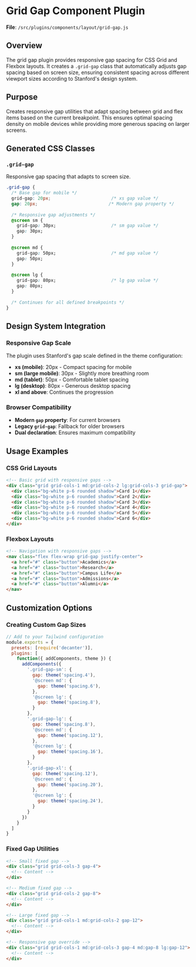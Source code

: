 # Grid Gap Component Plugin

**File**: `/src/plugins/components/layout/grid-gap.js`

## Overview

The grid gap plugin provides responsive gap spacing for CSS Grid and Flexbox layouts. It creates a `.grid-gap` class that automatically adjusts gap spacing based on screen size, ensuring consistent spacing across different viewport sizes according to Stanford's design system.

## Purpose

Creates responsive gap utilities that adapt spacing between grid and flex items based on the current breakpoint. This ensures optimal spacing density on mobile devices while providing more generous spacing on larger screens.

## Generated CSS Classes

### `.grid-gap`

Responsive gap spacing that adapts to screen size.

```css
.grid-gap {
  /* Base gap for mobile */
  grid-gap: 20px;                       /* xs gap value */
  gap: 20px;                           /* Modern gap property */
  
  /* Responsive gap adjustments */
  @screen sm {
    grid-gap: 30px;                     /* sm gap value */
    gap: 30px;
  }
  
  @screen md {
    grid-gap: 50px;                     /* md gap value */  
    gap: 50px;
  }
  
  @screen lg {
    grid-gap: 80px;                     /* lg gap value */
    gap: 80px;
  }
  
  /* Continues for all defined breakpoints */
}
```

## Design System Integration

### Responsive Gap Scale
The plugin uses Stanford's gap scale defined in the theme configuration:
- **xs (mobile)**: 20px - Compact spacing for mobile
- **sm (large mobile)**: 30px - Slightly more breathing room
- **md (tablet)**: 50px - Comfortable tablet spacing
- **lg (desktop)**: 80px - Generous desktop spacing
- **xl and above**: Continues the progression

### Browser Compatibility
- **Modern `gap` property**: For current browsers
- **Legacy `grid-gap`**: Fallback for older browsers
- **Dual declaration**: Ensures maximum compatibility

## Usage Examples

### CSS Grid Layouts
```html
<!-- Basic grid with responsive gaps -->
<div class="grid grid-cols-1 md:grid-cols-2 lg:grid-cols-3 grid-gap">
  <div class="bg-white p-6 rounded shadow">Card 1</div>
  <div class="bg-white p-6 rounded shadow">Card 2</div>
  <div class="bg-white p-6 rounded shadow">Card 3</div>
  <div class="bg-white p-6 rounded shadow">Card 4</div>
  <div class="bg-white p-6 rounded shadow">Card 5</div>
  <div class="bg-white p-6 rounded shadow">Card 6</div>
</div>
```

### Flexbox Layouts
```html
<!-- Navigation with responsive gaps -->
<nav class="flex flex-wrap grid-gap justify-center">
  <a href="#" class="button">Academics</a>
  <a href="#" class="button">Research</a>
  <a href="#" class="button">Campus Life</a>
  <a href="#" class="button">Admissions</a>
  <a href="#" class="button">Alumni</a>
</nav>
```

## Customization Options

### Creating Custom Gap Sizes
```javascript
// Add to your Tailwind configuration
module.exports = {
  presets: [require('decanter')],
  plugins: [
    function({ addComponents, theme }) {
      addComponents({
        '.grid-gap-sm': {
          gap: theme('spacing.4'),
          '@screen md': {
            gap: theme('spacing.6'),
          },
          '@screen lg': {
            gap: theme('spacing.8'),
          }
        },
        '.grid-gap-lg': {
          gap: theme('spacing.8'),
          '@screen md': {
            gap: theme('spacing.12'),
          },
          '@screen lg': {
            gap: theme('spacing.16'),
          }
        },
        '.grid-gap-xl': {
          gap: theme('spacing.12'),
          '@screen md': {
            gap: theme('spacing.20'),
          },
          '@screen lg': {
            gap: theme('spacing.24'),
          }
        }
      })
    }
  ]
}
```

### Fixed Gap Utilities
```html
<!-- Small fixed gap -->
<div class="grid grid-cols-3 gap-4">
  <!-- Content -->
</div>

<!-- Medium fixed gap -->
<div class="grid grid-cols-2 gap-8">
  <!-- Content -->
</div>

<!-- Large fixed gap -->
<div class="grid grid-cols-1 md:grid-cols-2 gap-12">
  <!-- Content -->
</div>

<!-- Responsive gap override -->
<div class="grid grid-cols-1 md:grid-cols-3 gap-4 md:gap-8 lg:gap-12">
  <!-- Content -->
</div>
```